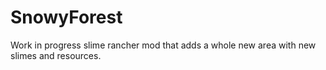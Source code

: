 # SnowyForest
Work in progress slime rancher mod that adds a whole new area with new slimes and resources.
